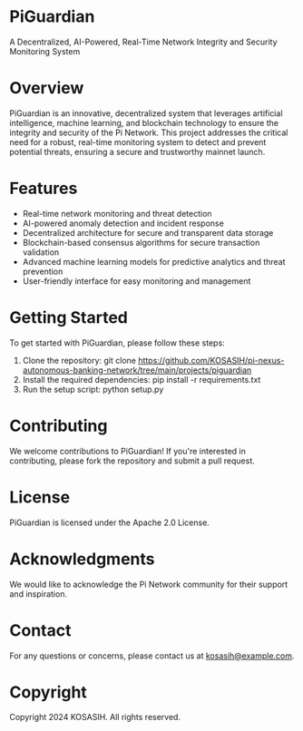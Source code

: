 # PiGuardian

A Decentralized, AI-Powered, Real-Time Network Integrity and Security Monitoring System

# Overview

PiGuardian is an innovative, decentralized system that leverages artificial intelligence, machine learning, and blockchain technology to ensure the integrity and security of the Pi Network. This project addresses the critical need for a robust, real-time monitoring system to detect and prevent potential threats, ensuring a secure and trustworthy mainnet launch.

# Features

- Real-time network monitoring and threat detection
- AI-powered anomaly detection and incident response
- Decentralized architecture for secure and transparent data storage
- Blockchain-based consensus algorithms for secure transaction validation
- Advanced machine learning models for predictive analytics and threat prevention
- User-friendly interface for easy monitoring and management

# Getting Started

To get started with PiGuardian, please follow these steps:

1. Clone the repository: git clone https://github.com/KOSASIH/pi-nexus-autonomous-banking-network/tree/main/projects/piguardian
2. Install the required dependencies: pip install -r requirements.txt
3. Run the setup script: python setup.py

# Contributing

We welcome contributions to PiGuardian! If you're interested in contributing, please fork the repository and submit a pull request.

# License

PiGuardian is licensed under the Apache 2.0 License.

# Acknowledgments

We would like to acknowledge the Pi Network community for their support and inspiration.

# Contact

For any questions or concerns, please contact us at kosasih@example.com.

# Copyright

Copyright 2024 KOSASIH. All rights reserved.
